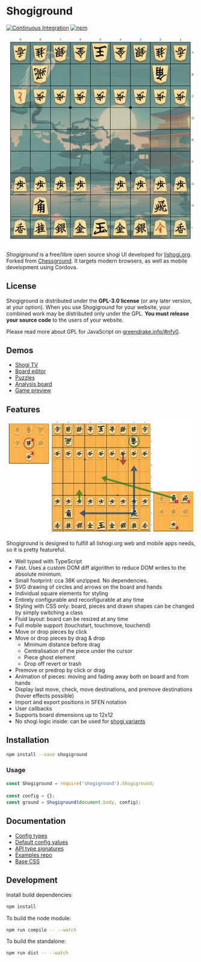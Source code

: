 # Shogiground

[![Continuous Integration](https://github.com/WandererXII/shogiground/workflows/Continuous%20Integration/badge.svg)](https://github.com/WandererXII/shogiground/actions?query=workflow%3A%22Continuous+Integration%22)
[![npm](https://img.shields.io/npm/v/shogiground)](https://www.npmjs.com/package/shogiground)

![Shogiground](/screenshot/board1.png)

_Shogiground_ is a free/libre open source shogi UI developed for
[lishogi.org](https://lishogi.org). Forked from [Chessground](https://github.com/lichess-org/chessground).
It targets modern browsers, as well as mobile development using Cordova.

## License

Shogiground is distributed under the **GPL-3.0 license** (or any later version,
at your option).
When you use Shogiground for your website, your combined work may be
distributed only under the GPL. **You must release your source code** to the
users of your website.

Please read more about GPL for JavaScript on [greendrake.info/#nfy0](http://greendrake.info/#nfy0).

## Demos

- [Shogi TV](https://lishogi.org/tv)
- [Board editor](https://lishogi.org/editor)
- [Puzzles](https://lishogi.org/training)
- [Analysis board](https://lishogi.org/analysis)
- [Game preview](https://lishogi.org/games)

## Features

![Shogiground](/screenshot/board2.png)

Shogiground is designed to fulfill all lishogi.org web and mobile apps needs, so it is pretty featureful.

- Well typed with TypeScript
- Fast. Uses a custom DOM diff algorithm to reduce DOM writes to the absolute minimum.
- Small footprint: cca 38K unzipped. No dependencies.
- SVG drawing of circles and arrows on the board and hands
- Individual square elements for styling
- Entirely configurable and reconfigurable at any time
- Styling with CSS only: board, pieces and drawn shapes can be changed by simply switching a class
- Fluid layout: board can be resized at any time
- Full mobile support (touchstart, touchmove, touchend)
- Move or drop pieces by click
- Move or drop pieces by drag & drop
  - Minimum distance before drag
  - Centralisation of the piece under the cursor
  - Piece ghost element
  - Drop off revert or trash
- Premove or predrop by click or drag
- Animation of pieces: moving and fading away both on board and from hands
- Display last move, check, move destinations, and premove destinations (hover effects possible)
- Import and export positions in SFEN notation
- User callbacks
- Supports board dimensions up to 12x12
- No shogi logic inside: can be used for [shogi variants](https://lishogi.org/variant)

## Installation

```sh
npm install --save shogiground
```

### Usage

```js
const Shogiground = require('shogiground').Shogiground;

const config = {};
const ground = Shogiground(document.body, config);
```

## Documentation

- [Config types](https://github.com/WandererXII/shogiground/tree/master/src/config.ts)
- [Default config values](https://github.com/WandererXII/shogiground/tree/master/src/state.ts)
- [API type signatures](https://github.com/WandererXII/shogiground/tree/master/src/api.ts)
- [Examples repo](https://github.com/WandererXII/shogiground/tree/master/examples/index.html)
- [Base CSS](https://github.com/WandererXII/shogiground/tree/master/assets/css/shogiground.css)

## Development

Install build dependencies:

```sh
npm install
```

To build the node module:

```sh
npm run compile -- --watch
```

To build the standalone:

```sh
npm run dist -- --watch
```
